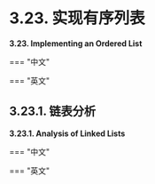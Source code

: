 # 3.23. 实现有序列表

**3.23. Implementing an Ordered List**

=== "中文"

=== "英文"

## 3.23.1. 链表分析

**3.23.1. Analysis of Linked Lists**

=== "中文"

=== "英文"

